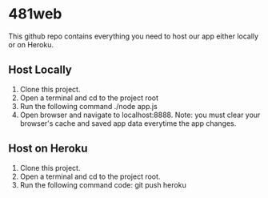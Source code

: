 481web
======
This github repo contains everything you need to host our app either locally or on Heroku.

Host Locally
------
1. Clone this project.
2. Open a terminal and cd to the project root
2. Run the following command ./node app.js
3. Open browser and navigate to localhost:8888. Note: you must clear your browser's cache and saved app data everytime the app changes.


Host on Heroku
------
1. Clone this project.
2. Open a terminal and cd to the project root.
3. Run the following command
code:
        git push heroku
